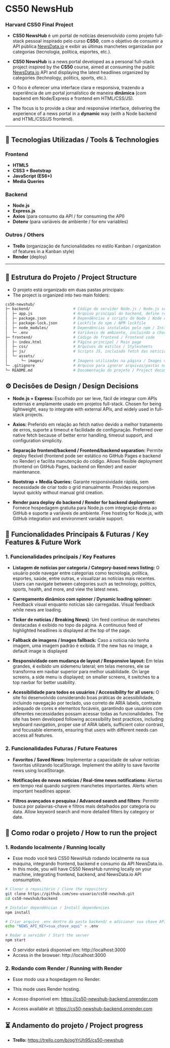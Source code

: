 # CS50 NewsHub
### Harvard CS50 Final Project

* **CS50 NewsHub** é um portal de notícias desenvolvido como projeto full-stack pessoal inspirado pelo curso **CS50**, com o objetivo de consumir a API pública [NewsData.io](https://newsdata.io/) e exibir as últimas manchetes organizadas por categorias (tecnologia, política, esportes, etc.).  

* **CS50 NewsHub** is a news portal developed as a personal full-stack project inspired by the **CS50** course, aimed at consuming the public [NewsData.io](https://newsdata.io/) API and displaying the latest headlines organized by categories (technology, politics, sports, etc.).

* O foco é oferecer uma interface clara e responsiva, trazendo a experiência de um portal jornalístico de maneira **dinâmica** (com backend em Node/Express e frontend em HTML/CSS/JS).  

* The focus is to provide a clear and responsive interface, delivering the experience of a news portal in a **dynamic** way (with a Node backend and HTML/CSS/JS frontend).

---

## 🔧 Tecnologias Utilizadas / Tools & Technologies 

### Frontend
- **HTML5**  
- **CSS3 + Bootstrap**  
- **JavaScript (ES6+)**
- **Media Queries**

### Backend
- **Node.js**  
- **Express.js** 
- **Axios** (para consumo da API / for consuming the API)  
- **Dotenv** (para variáveis de ambiente / for env variables) 

### Outros / Others
- **Trello** (organização de funcionalidades no estilo Kanban / organization of features in a Kanban style)
- **Render** (deploy)

---

## 📂 Estrutura do Projeto / Project Structure
* O projeto está organizado em duas pastas principais:
* The project is organized into two main folders:

```bash
cs50-newshub/
├─ backend/                   # Código do servidor Node.js / Node.js server code
│  ├─ app.js                  # Arquivo principal do backend, define rotas e integração com a API NewsData.io / Main backend file, defines routes and integration with the NewsData.io API
│  ├─ package.json            # Dependências e scripts do Node / Node dependencies and scripts
│  ├─ package-lock.json       # Lockfile do npm / NPM lockfile
│  ├─ node_modules/           # Dependências instaladas pelo npm / Installed npm dependencies
│  └─ .env                    # Variáveis de ambiente, incluindo a chave da API / Environment variables, including the API key
├─ frontend/                  # Código do frontend / Frontend code
│  ├─ index.html              # Página principal / Main page
│  ├─ css/                    # Arquivos de estilos / Stylesheets
│  ├─ js/                     # Scripts JS, incluindo fetch das notícias, renderização e ticker / JS scripts, including news fetching, rendering, and ticker
│  └─ assets/
│      └─ images/             # Imagens utilizadas na página / Images used in the page
└─ .gitignore                 # Arquivo para ignorar arquivos/pastas no Git / File to ignore files/folders in Git
└─ README.md                  # Documentação do projeto / Project documentation
```

## ⚙️ Decisões de Design / Design Decisions

* **Node.js + Express:** Escolhido por ser leve, fácil de integrar com APIs externas e amplamente usado em projetos full-stack. Chosen for being lightweight, easy to integrate with external APIs, and widely used in full-stack projects.

* **Axios:** Preferido em relação ao fetch nativo devido a melhor tratamento de erros, suporte a timeout e facilidade de configuração. Preferred over native fetch because of better error handling, timeout support, and configuration simplicity.

* **Separação frontend/backend / Frontend/backend separation:** Permite deploy flexível (frontend pode ser estático no GitHub Pages e backend no Render) e facilita manutenção do código. Allows flexible deployment (frontend on GitHub Pages, backend on Render) and easier maintenance.

* **Bootstrap + Media Queries:** Garante responsividade rápida, sem necessidade de criar todo o grid manualmente. Provides responsive layout quickly without manual grid creation.

* **Render para deploy do backend / Render for backend deployment:** Fornece hospedagem gratuita para Node.js com integração direta ao GitHub e suporte a variáveis de ambiente. Free hosting for Node.js, with GitHub integration and environment variable support.

## 🌟 Funcionalidades Principais & Futuras / Key Features & Future Work

### 1. Funcionalidades principais / Key Features

* **Listagem de notícias por categoria / Category-based news listing:** O usuário pode navegar entre categorias como tecnologia, política, esportes, saúde, entre outras, e visualizar as notícias mais recentes. Users can navigate between categories such as technology, politics, sports, health, and more, and view the latest news.

* **Carregamento dinâmico com spinner / Dynamic loading spinner:** Feedback visual enquanto notícias são carregadas. Visual feedback while news are loading.

* **Ticker de notícias / Breaking News)**: Um feed contínuo de manchetes destacadas é exibido no topo da página. A continuous feed of highlighted headlines is displayed at the top of the page.

* **Fallback de imagens / Images fallback:** Caso a notícia não tenha imagem, uma imagem padrão é exibida. If the new has no image, a default image is displayed

* **Responsividade com mudança de layout / Responsive layout:** Em telas grandes, é exibido um sidemenu lateral; em telas menores, ele se transforma em navbar superior para melhor usabilidade. On large screens, a side menu is displayed; on smaller screens, it switches to a top navbar for better usability.

* **Acessibilidade para todos os usuários / Accessibility for all users:** O site foi desenvolvido considerando boas práticas de acessibilidade, incluindo navegação por teclado, uso correto de ARIA labels, contraste adequado de cores e elementos focáveis, garantindo que usuários com diferentes necessidades possam acessar todas as funcionalidades. The site has been developed following accessibility best practices, including keyboard navigation, proper use of ARIA labels, sufficient color contrast, and focusable elements, ensuring that users with different needs can access all features.

### 2. Funcionalidades Futuras / Future Features

* **Favoritos / Saved News:** Implementar a capacidade de salvar notícias favoritas utilizando localStorage. Implement the ability to save favorite news using localStorage.

* **Notificações de novas notícias / Real-time news notifications:** Alertas em tempo real quando surgirem manchetes importantes. Alerts when important headlines appear.

* **Filtros avançados e pesquisa / Advanced search and filters**: Permitir busca por palavras-chave e filtros mais detalhados por categoria ou data. Allow keyword search and more detailed filters by category or date.

## 🚀 Como rodar o projeto / How to run the project

### 1. Rodando localmente / Running locally
* Esse modo você terá CS50 NewsHub rodando localmente na sua máquina, integrando frontend, backend e consumo da API NewsData.io.
* In this mode, you will have CS50 NewsHub running locally on your machine, integrating frontend, backend, and NewsData.io API consumption.

```bash
# Clonar o repositório / Clone the repository
git clone https://github.com/seu-usuario/cs50-newshub.git
cd cs50-newshub/backend

# Instalar dependências / Install dependencies
npm install

# Criar arquivo .env dentro da pasta backend/ e adicionar sua chave API da NewsData.io / Create a .env file inside the backend/ folder and add your NewsData.io API key:
echo "NEWS_API_KEY=sua_chave_aqui" > .env

# Rodar o servidor / Start the server
npm start
```

* O servidor estará disponível em: http://localhost:3000
* Access in the browser: http://localhost:3000

### 2. Rodando com Render / Running with Render
* Esse modo usa a hospedagem no Render.
* This mode uses Render hosting.

* Acesso disponível em: https://cs50-newshub-backend.onrender.com
* Access available at: https://cs50-newshub-backend.onrender.com

## ⏳ Andamento do projeto / Project progress

* **Trello:** https://trello.com/b/ogYrUh95/cs50-newshub